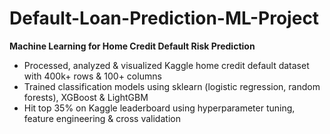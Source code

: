 # Default-Loan-Prediction-ML-Project

**Machine Learning for Home Credit Default Risk Prediction**
- Processed, analyzed & visualized Kaggle home credit default dataset with 400k+ rows & 100+ columns
- Trained classification models using sklearn (logistic regression, random forests), XGBoost & LightGBM
- Hit top 35% on Kaggle leaderboard using hyperparameter tuning, feature engineering & cross validation

